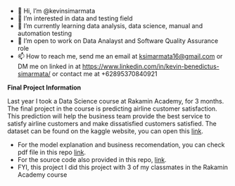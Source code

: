 - 👋 Hi, I’m @kevinsimarmata
- 👀 I’m interested in data and testing field
- 🌱 I’m currently learning data analysis, data science, manual and automation testing
- 💞️ I’m open to work on Data Analayst and Software Quality Assurance role
- 📫 How to reach me, send me an email at ksimarmata16@gmail.com or DM me on linked in at https://www.linkedin.com/in/kevin-benedictus-simarmata/ or contact me at +62895370840921

<!---
kevinsimarmata/kevinsimarmata is a ✨ special ✨ repository because its `README.md` (this file) appears on your GitHub profile.
You can click the Preview link to take a look at your changes.
--->

**Final Project Information**

Last year I took a Data Science course at Rakamin Academy, for 3 months. The final project in the course is predicting airline customer satisfaction. This prediction
will help the business team provide the best service to satisfy airline customers and make dissatisfied customers satisfied.
The dataset can be found on the kaggle website, you can open this [link](https://www.kaggle.com/datasets/sjleshrac/airlines-customer-satisfaction).
- For the model explanation and business recomendation, you can check pdf file in this repo [link](https://github.com/kevinsimarmata/Kevin-Simarmata-Portfolio/blob/553f2f21d1f558e4b44f57af72a8990f70f56e7a/Final%20Project%20Rakamin%20-%20Team%20Slovin%20(1).pdf).
- For the source code also provided in this repo, [link](https://github.com/kevinsimarmata/Kevin-Simarmata-Portfolio/blob/553f2f21d1f558e4b44f57af72a8990f70f56e7a/Final_Project_Tim_Slovin_Source_code.ipynb). 
- FYI, this project I did this project with 3 of my classmates in the Rakamin Academy course
